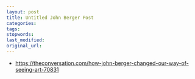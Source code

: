 ```yaml
---
layout: post
title: Untitled John Berger Post
categories:
tags:
stopwords:
last_modified:
original_url:
---
```


<!--more-->

* https://theconversation.com/how-john-berger-changed-our-way-of-seeing-art-70831

